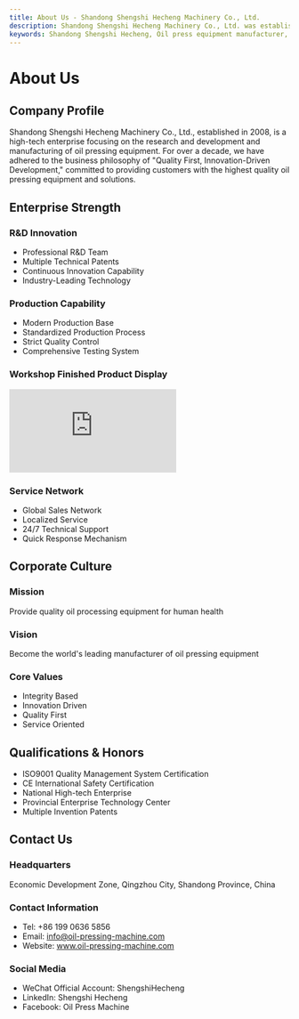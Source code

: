 ```yaml
---
title: About Us - Shandong Shengshi Hecheng Machinery Co., Ltd.
description: Shandong Shengshi Hecheng Machinery Co., Ltd. was established in 2008, focusing on oil pressing equipment R&D and manufacturing, with modern production base and professional R&D team, providing world-leading oil pressing equipment solutions.
keywords: Shandong Shengshi Hecheng, Oil press equipment manufacturer, Hydraulic oil press manufacturer, Oilseed processing equipment, Oil press equipment R&D, Oil press equipment production, High-tech enterprise, Oil press equipment factory, Oil press manufacturer, Oilseed pressing equipment, Oil press production factory, Oilseed processing machinery
---
```


# About Us

## Company Profile

Shandong Shengshi Hecheng Machinery Co., Ltd., established in 2008, is a high-tech enterprise focusing on the research and development and manufacturing of oil pressing equipment. For over a decade, we have adhered to the business philosophy of "Quality First, Innovation-Driven Development," committed to providing customers with the highest quality oil pressing equipment and solutions.

## Enterprise Strength

### R&D Innovation
- Professional R&D Team
- Multiple Technical Patents
- Continuous Innovation Capability
- Industry-Leading Technology

### Production Capability
- Modern Production Base
- Standardized Production Process
- Strict Quality Control
- Comprehensive Testing System

### Workshop Finished Product Display
<div class="video-container">
  <iframe src="https://www.youtube.com/embed/U077XRSuR-U" frameborder="0" allow="accelerometer; autoplay; clipboard-write; encrypted-media; gyroscope; picture-in-picture" allowfullscreen></iframe>
</div>

### Service Network
- Global Sales Network
- Localized Service
- 24/7 Technical Support
- Quick Response Mechanism

## Corporate Culture

### Mission
Provide quality oil processing equipment for human health

### Vision
Become the world's leading manufacturer of oil pressing equipment

### Core Values
- Integrity Based
- Innovation Driven
- Quality First
- Service Oriented

## Qualifications & Honors

- ISO9001 Quality Management System Certification
- CE International Safety Certification
- National High-tech Enterprise
- Provincial Enterprise Technology Center
- Multiple Invention Patents

## Contact Us

### Headquarters
Economic Development Zone, Qingzhou City, Shandong Province, China

### Contact Information
- Tel: +86 199 0636 5856
- Email: info@oil-pressing-machine.com
- Website: www.oil-pressing-machine.com

### Social Media
- WeChat Official Account: ShengshiHecheng
- LinkedIn: Shengshi Hecheng
- Facebook: Oil Press Machine
